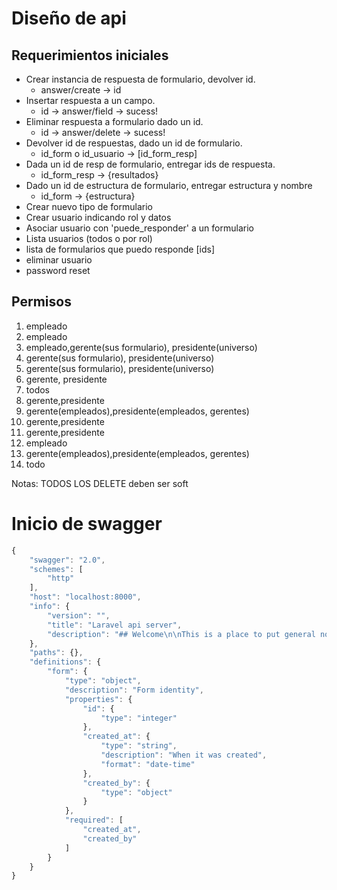 # Diseño de api


## Requerimientos iniciales
- Crear instancia de respuesta de formulario, devolver id. 
    + answer/create -> id
- Insertar respuesta a un campo.  
    + id -> answer/field  -> sucess!
- Eliminar respuesta a formulario dado un id. 
    + id -> answer/delete -> sucess!
- Devolver id de respuestas, dado un id de formulario.
    + id_form o id_usuario -> [id_form_resp]
- Dada un id de resp de formulario, entregar ids de respuesta.
    +  id_form_resp -> {resultados}
- Dado un id de estructura de formulario, entregar estructura y nombre
    + id_form -> {estructura}
- Crear nuevo tipo de formulario
- Crear usuario indicando rol y datos
- Asociar usuario con 'puede_responder' a un formulario 
- Lista usuarios (todos o por rol)
- lista de formularios que puedo responde [ids]
- eliminar usuario
- password reset

## Permisos
1. empleado
2. empleado
3. empleado,gerente(sus formulario), presidente(universo)
4. gerente(sus formulario), presidente(universo)
5. gerente(sus formulario), presidente(universo)
6. gerente, presidente
7. todos
8. gerente,presidente
9. gerente(empleados),presidente(empleados, gerentes)
10. gerente,presidente
11. gerente,presidente
12. empleado
13. gerente(empleados),presidente(empleados, gerentes)
14. todo

Notas: TODOS LOS DELETE deben ser soft


# Inicio de swagger
```javascript
{
    "swagger": "2.0",
    "schemes": [
        "http"
    ],
    "host": "localhost:8000",
    "info": {
        "version": "",
        "title": "Laravel api server",
        "description": "## Welcome\n\nThis is a place to put general notes and extra information, for internal use.\n\nTo get started designing/documenting this API, select a version on the left."
    },
    "paths": {},
    "definitions": {
        "form": {
            "type": "object",
            "description": "Form identity",
            "properties": {
                "id": {
                    "type": "integer"
                },
                "created_at": {
                    "type": "string",
                    "description": "When it was created",
                    "format": "date-time"
                },
                "created_by": {
                    "type": "object"
                }
            },
            "required": [
                "created_at",
                "created_by"
            ]
        }
    }
}
```